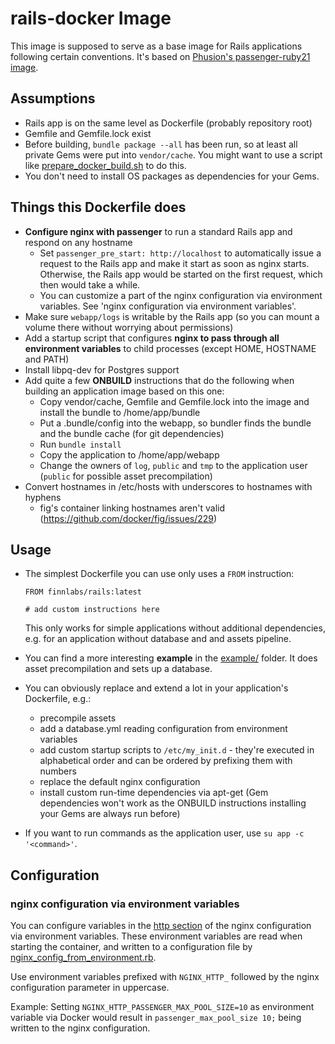 # rails-docker Image

This image is supposed to serve as a base image for Rails applications following certain conventions. It's based on [Phusion's passenger-ruby21 image](https://github.com/phusion/passenger-docker).

## Assumptions

* Rails app is on the same level as Dockerfile (probably repository root)
* Gemfile and Gemfile.lock exist
* Before building, `bundle package --all` has been run, so at least all private Gems were put into `vendor/cache`. You might want to use a script like [prepare_docker_build.sh](example/prepare_docker_build.sh) to do this.
* You don't need to install OS packages as dependencies for your Gems.

## Things this Dockerfile does

* **Configure nginx with passenger** to run a standard Rails app and respond on any hostname
    - Set `passenger_pre_start: http://localhost` to automatically issue a request to the Rails app and make it start as soon as nginx starts. Otherwise, the Rails app would be started on the first request, which then would take a while.
    - You can customize a part of the nginx configuration via environment variables. See 'nginx configuration via environment variables'.
* Make sure `webapp/logs` is writable by the Rails app (so you can mount a volume there without worrying about permissions)
* Add a startup script that configures **nginx to pass through all environment variables** to child processes (except HOME, HOSTNAME and PATH)
* Install libpq-dev for Postgres support
* Add quite a few **ONBUILD** instructions that do the following when building an application image based on this one:
    - Copy vendor/cache, Gemfile and Gemfile.lock into the image and install the bundle to /home/app/bundle
    - Put a .bundle/config into the webapp, so bundler finds the bundle and the bundle cache (for git dependencies)
    - Run `bundle install`
    - Copy the application to /home/app/webapp
    - Change the owners of `log`, `public` and `tmp` to the application user (`public` for possible asset precompilation)
* Convert hostnames in /etc/hosts with underscores to hostnames with hyphens
    - fig's container linking hostnames aren't valid (https://github.com/docker/fig/issues/229)

## Usage

* The simplest Dockerfile you can use only uses a `FROM` instruction:

    ```shell
    FROM finnlabs/rails:latest

    # add custom instructions here
    ```

    This only works for simple applications without additional dependencies, e.g. for an application without database and and assets pipeline.

* You can find a more interesting **example** in the [example/](example/) folder. It does asset precompilation and sets up a database.
* You can obviously replace and extend a lot in your application's Dockerfile, e.g.:
    - precompile assets
    - add a database.yml reading configuration from environment variables
    - add custom startup scripts to `/etc/my_init.d` - they're executed in alphabetical order and can be ordered by prefixing them with numbers
    - replace the default nginx configuration
    - install custom run-time dependencies via apt-get (Gem dependencies won't work as the ONBUILD instructions installing your Gems are always run before)
* If you want to run commands as the application user, use `su app -c '<command>'`.

## Configuration

### nginx configuration via environment variables

You can configure variables in the [http section](http://nginx.org/en/docs/http/ngx_http_core_module.html#http) of the nginx configuration via environment variables. These environment variables are read when starting the container, and written to a configuration file by [nginx_config_from_environment.rb](docker/nginx_config_from_environment.rb).

Use environment variables prefixed with `NGINX_HTTP_` followed by the nginx configuration parameter in uppercase.

Example: Setting `NGINX_HTTP_PASSENGER_MAX_POOL_SIZE=10` as environment variable via Docker would result in `passenger_max_pool_size 10;` being written to the nginx configuration.
